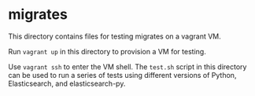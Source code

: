 # migrates

This directory contains files for testing migrates on a vagrant VM.

Run `vagrant up` in this directory to provision a VM for testing.

Use `vagrant ssh` to enter the VM shell.
The `test.sh` script in this directory can be used to run a series of
tests using different versions of Python, Elasticsearch, and elasticsearch-py.
